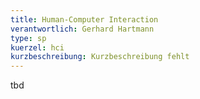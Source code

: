 ```yaml
---
title: Human-Computer Interaction
verantwortlich: Gerhard Hartmann
type: sp
kuerzel: hci
kurzbeschreibung: Kurzbeschreibung fehlt
---
```


tbd
